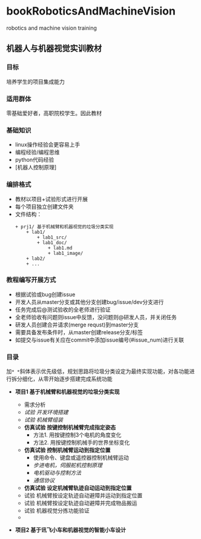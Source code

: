 # bookRoboticsAndMachineVision

robotics and machine vision training

## 机器人与机器视觉实训教材
### 目标
培养学生的项目集成能力

### 适用群体
零基础爱好者，高职院校学生。因此教材

### 基础知识
* linux操作经验会更容易上手
* 编程经验/编程思维
* python代码经验
* [机器人控制原理]

### 编排格式
* 教材以项目+试验形式进行开展
* 每个项目独立创建文件夹
* 文件结构：
    ```
    + prj1/ 基于机械臂和机器视觉的垃圾分类实现
        + lab1/
            + lab1_src/
            + lab1_doc/
                + lab1.md
                + lab1_image/
        + lab2/
        + ...
    ```

### 教程编写开展方式
* 根据试验或bug创建issue
* 开发人员从master分支或其他分支创建bug/issue/dev分支进行
* 任务完成后@测试验收的全老师进行验证
* 全老师验收有问题则issue中反馈，没问题则@研发人员，并关闭任务
* 研发人员创建合并请求(merge requst)到master分支
* 需要具备发布条件时，从master创建release分支/标签
* 如提交与issue有关应在commit中添加issue编号(#issue_num)进行关联

### 目录
加`* *`斜体表示优先级低，规划思路将垃圾分类设定为最终实现功能，对各功能进行拆分细化，从零开始逐步搭建完成系统功能
* **项目1 基于机械臂和机器视觉的垃圾分类实现**
    * 需求分析
    * *试验 开发环境搭建*
    * *试验 机械臂组装*
    * **仿真试验 按键控制机械臂完成指定姿态**
        * 方法1. 用按键控制3个电机的角度变化
        * 方法2. 用按键控制机械手的世界坐标变化
    * **仿真试验 控制机械臂运动到指定位置**
        * 使用命令、键盘或遥控器控制机械臂运动
        * *步进电机，伺服舵机控制原理*
        * *电机驱动与控制方法*
        * *通信协议*
    * **仿真试验 设定机械臂轨迹自动运动到指定位置**
    * 试验 机械臂按设定轨迹自动避障并运动到指定位置
    * 试验 机械臂按设定轨迹自动避障并完成物品搬运
    * 试验 机器视觉分拣功能验证
    * 

* **项目2 基于讯飞小车和机器视觉的智能小车设计**

